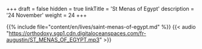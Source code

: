 +++
draft = false
hidden = true
linkTitle = 'St Menas of Egypt'
description = '24 November'
weight = 24
+++

{{% include file="content/en/lives/saint-menas-of-egypt.md" %}}
{{< audio "https://orthodoxy.sgp1.cdn.digitaloceanspaces.com/fr-augustin/ST_MENAS_OF_EGYPT.mp3" >}}
